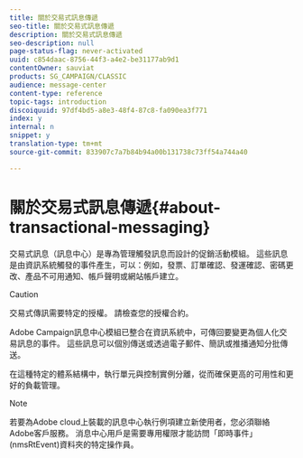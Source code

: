 ```yaml
---
title: 關於交易式訊息傳遞
seo-title: 關於交易式訊息傳遞
description: 關於交易式訊息傳遞
seo-description: null
page-status-flag: never-activated
uuid: c854daac-8756-44f3-a4e2-be31177ab9d1
contentOwner: sauviat
products: SG_CAMPAIGN/CLASSIC
audience: message-center
content-type: reference
topic-tags: introduction
discoiquuid: 97df4bd5-a8e3-48f4-87c8-fa090ea3f771
index: y
internal: n
snippet: y
translation-type: tm+mt
source-git-commit: 833907c7a7b84b94a00b131738c73ff54a744a40

---
```



# 關於交易式訊息傳遞{#about-transactional-messaging}

交易式訊息（訊息中心）是專為管理觸發訊息而設計的促銷活動模組。 這些訊息是由資訊系統觸發的事件產生，可以：例如，發票、訂單確認、發運確認、密碼更改、產品不可用通知、帳戶聲明或網站帳戶建立。

>[!CAUTION]
>
>交易式傳訊需要特定的授權。 請檢查您的授權合約。

Adobe Campaign訊息中心模組已整合在資訊系統中，可傳回要變更為個人化交易訊息的事件。 這些訊息可以個別傳送或透過電子郵件、簡訊或推播通知分批傳送。

在這種特定的體系結構中，執行單元與控制實例分離，從而確保更高的可用性和更好的負載管理。

>[!NOTE]
>
>若要為Adobe cloud上裝載的訊息中心執行例項建立新使用者，您必須聯絡Adobe客戶服務。 消息中心用戶是需要專用權限才能訪問「即時事件」(nmsRtEvent)資料夾的特定操作員。
